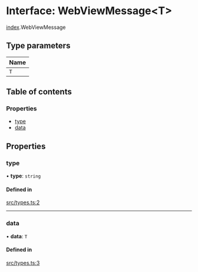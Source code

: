 # Interface: WebViewMessage\<T\>

[index](../modules/index.md).WebViewMessage

## Type parameters

| Name |
| :------ |
| `T` |

## Table of contents

### Properties

- [type](index.WebViewMessage.md#type)
- [data](index.WebViewMessage.md#data)

## Properties

### type

• **type**: `string`

#### Defined in

[src/types.ts:2](https://github.com/inokawa/react-native-react-bridge/blob/6e88c7aaeb2065facab677943b1589e38f6c4a47/src/types.ts#L2)

___

### data

• **data**: `T`

#### Defined in

[src/types.ts:3](https://github.com/inokawa/react-native-react-bridge/blob/6e88c7aaeb2065facab677943b1589e38f6c4a47/src/types.ts#L3)
